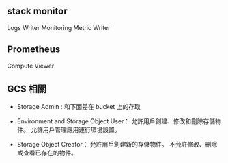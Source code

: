 
## stack monitor 
Logs Writer
Monitoring Metric Writer

## Prometheus
Compute Viewer


## GCS 相關

* Storage Admin :
和下面差在 bucket 上的存取

* Environment and Storage Object User：
允許用戶創建、修改和刪除存儲物件。
允許用戶管理應用運行環境設置。

* Storage Object Creator：
允許用戶創建新的存儲物件。
不允許修改、刪除或查看已存在的物件。

